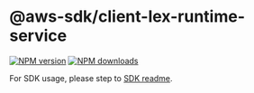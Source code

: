 # @aws-sdk/client-lex-runtime-service

[![NPM version](https://img.shields.io/npm/v/@aws-sdk/client-lex-runtime-service/rc.svg)](https://www.npmjs.com/package/@aws-sdk/client-lex-runtime-service)
[![NPM downloads](https://img.shields.io/npm/dm/@aws-sdk/client-lex-runtime-service.svg)](https://www.npmjs.com/package/@aws-sdk/client-lex-runtime-service)

For SDK usage, please step to [SDK readme](https://github.com/aws/aws-sdk-js-v3).
